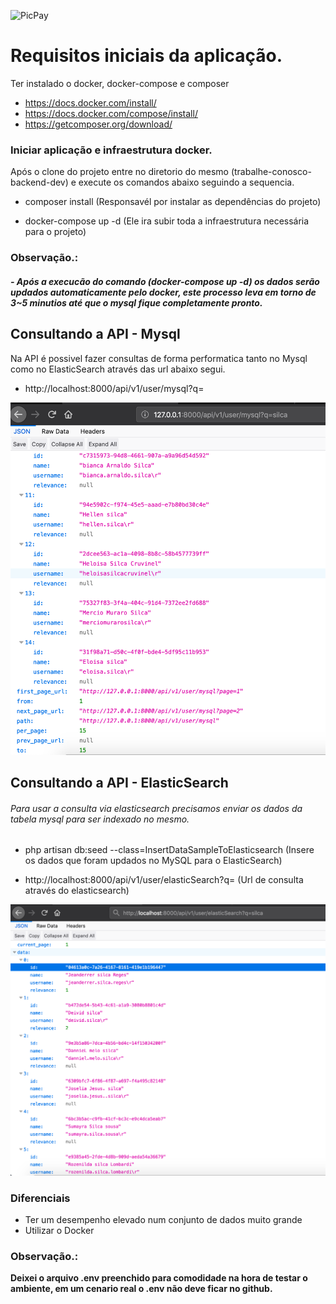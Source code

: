 ![PicPay](https://user-images.githubusercontent.com/1765696/26998603-711fcf30-4d5c-11e7-9281-0d9eb20337ad.png)

# Requisitos iniciais da aplicação.
Ter instalado o docker, docker-compose e composer

* https://docs.docker.com/install/
* https://docs.docker.com/compose/install/
* https://getcomposer.org/download/


### Iniciar aplicação e infraestrutura docker.

Após o clone do projeto entre no diretorio do mesmo (trabalhe-conosco-backend-dev) e execute os comandos abaixo seguindo a sequencia.

- composer install (Responsavél por instalar as dependências do projeto)

- docker-compose up -d (Ele ira subir toda a infraestrutura necessária para o projeto)

### Observação.: 
##### - Após a execucão do comando (docker-compose up -d) os dados serão updados automaticamente pelo docker, este processo leva em torno de 3~5 minutios até que o mysql fique completamente pronto.

## Consultando a API - Mysql

Na API é possivel fazer consultas de forma performatica tanto no Mysql como no ElasticSearch através das url abaixo segui.

- http://localhost:8000/api/v1/user/mysql?q=<param-search>

![Consulta_api_mysql](imgs_readme/consulta_api_mysql.png?raw=true "Title")

## Consultando a API - ElasticSearch

###### Para usar a consulta via elasticsearch precisamos enviar os dados da tabela mysql para ser indexado no mesmo. 

- php artisan db:seed --class=InsertDataSampleToElasticsearch (Insere os dados que foram updados no MySQL para o ElasticSearch)


- http://localhost:8000/api/v1/user/elasticSearch?q=<param-search> (Url de consulta através do elasticsearch)

![Listar Gasto](imgs_readme/consulta_api_els.png?raw=true "Title")


### Diferenciais

- Ter um desempenho elevado num conjunto de dados muito grande 
- Utilizar o Docker 


### Observação.: 
<b>Deixei o arquivo .env preenchido para comodidade na hora de testar o ambiente, em um cenario real o .env não deve ficar no github.</b>



